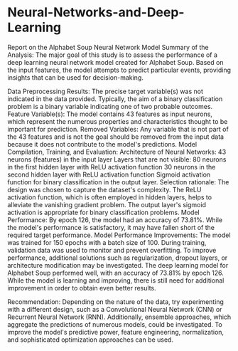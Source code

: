 # Neural-Networks-and-Deep-Learning
Report on the Alphabet Soup Neural Network Model
Summary of the Analysis:
The major goal of this study is to assess the performance of a deep learning neural network model created for Alphabet Soup. Based on the input features, the model attempts to predict particular events, providing insights that can be used for decision-making.

Data Preprocessing Results:
The precise target variable(s) was not indicated in the data provided. Typically, the aim of a binary classification problem is a binary variable indicating one of two probable outcomes.
Feature Variable(s): The model contains 43 features as input neurons, which represent the numerous properties and characteristics thought to be important for prediction.
Removed Variables: Any variable that is not part of the 43 features and is not the goal should be removed from the input data because it does not contribute to the model's predictions.
Model Compilation, Training, and Evaluation:
Architecture of Neural Networks:
43 neurons (features) in the input layer
Layers that are not visible:
80 neurons in the first hidden layer with ReLU activation function
30 neurons in the second hidden layer with ReLU activation function
Sigmoid activation function for binary classification in the output layer.
Selection rationale: The design was chosen to capture the dataset's complexity. The ReLU activation function, which is often employed in hidden layers, helps to alleviate the vanishing gradient problem. The output layer's sigmoid activation is appropriate for binary classification problems.
Model Performance: By epoch 126, the model had an accuracy of 73.81%.
While the model's performance is satisfactory, it may have fallen short of the required target performance.
Model Performance Improvements: The model was trained for 150 epochs with a batch size of 100.
During training, validation data was used to monitor and prevent overfitting.
To improve performance, additional solutions such as regularization, dropout layers, or architecture modification may be investigated.
The deep learning model for Alphabet Soup performed well, with an accuracy of 73.81% by epoch 126. While the model is learning and improving, there is still need for additional improvement in order to obtain even better results.

Recommendation: Depending on the nature of the data, try experimenting with a different design, such as a Convolutional Neural Network (CNN) or Recurrent Neural Network (RNN). Additionally, ensemble approaches, which aggregate the predictions of numerous models, could be investigated. To improve the model's predictive power, feature engineering, normalization, and sophisticated optimization approaches can be used.


